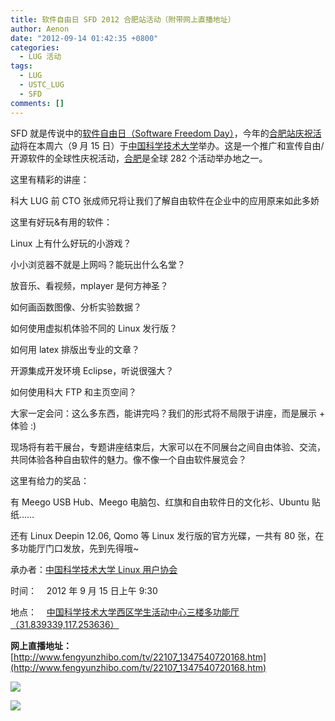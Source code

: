 ```yaml
---
title: 软件自由日 SFD 2012 合肥站活动（附带网上直播地址）
author: Aenon
date: "2012-09-14 01:42:35 +0800"
categories:
  - LUG 活动
tags:
  - LUG
  - USTC_LUG
  - SFD
comments: []
---
```


SFD 就是传说中的[软件自由日（Software Freedom Day）](http://softwarefreedomday.org/)，今年的[合肥站庆祝活动](http://wiki.softwarefreedomday.org/2012/China/Hefei)将在本周六（9 月 15 日）于[中国科学技术大学](http://www.ustc.edu.cn/)举办。这是一个推广和宣传自由/开源软件的全球性庆祝活动，[合肥](http://wiki.softwarefreedomday.org/2012/China/Hefei)是全球 282 个活动举办地之一。

这里有精彩的讲座：

科大 LUG 前 CTO 张成师兄将让我们了解自由软件在企业中的应用原来如此多娇

这里有好玩&amp;有用的软件：

Linux 上有什么好玩的小游戏？

小小浏览器不就是上网吗？能玩出什么名堂？

放音乐、看视频，mplayer 是何方神圣？

如何画函数图像、分析实验数据？

如何使用虚拟机体验不同的 Linux 发行版？

如何用 latex 排版出专业的文章？

开源集成开发环境 Eclipse，听说很强大？

如何使用科大 FTP 和主页空间？

大家一定会问：这么多东西，能讲完吗？我们的形式将不局限于讲座，而是展示 + 体验 :)

现场将有若干展台，专题讲座结束后，大家可以在不同展台之间自由体验、交流，共同体验各种自由软件的魅力。像不像一个自由软件展览会？

这里有给力的奖品：

有 Meego USB Hub、Meego 电脑包、红旗和自由软件日的文化衫、Ubuntu 贴纸……

还有 Linux Deepin 12.06, Qomo 等 Linux 发行版的官方光碟，一共有 80 张，在多功能厅门口发放，先到先得哦~

承办者：[中国科学技术大学 Linux 用户协会](http://lug.ustc.edu.cn/)

时间：    2012 年 9 月 15 日上午 9:30

地点：    [中国科学技术大学西区学生活动中心三楼多功能厅（31.839339,117.253636）](https://maps.google.com/maps?q=31.839426,+117.253668)

**网上直播地址：**[http://www.fengyunzhibo.com/tv/22107_1347540720168.htm](http://www.fengyunzhibo.com/tv/22107_1347540720168.htm)

![](http://home.ustc.edu.cn/~sunxilin/sfd/12SFD-01.jpg)

![](http://home.ustc.edu.cn/~sunxilin/sfd/12SFD-03.jpg)
